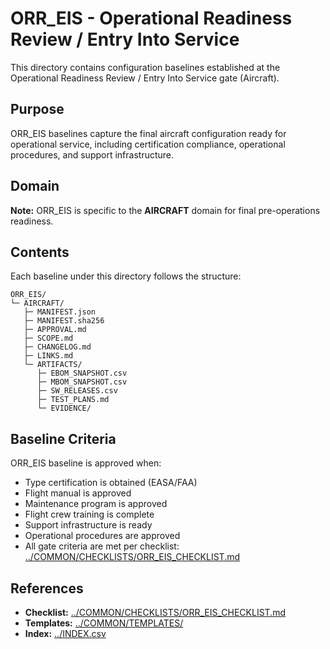 # ORR_EIS - Operational Readiness Review / Entry Into Service

This directory contains configuration baselines established at the Operational Readiness Review / Entry Into Service gate (Aircraft).

## Purpose

ORR_EIS baselines capture the final aircraft configuration ready for operational service, including certification compliance, operational procedures, and support infrastructure.

## Domain

**Note:** ORR_EIS is specific to the **AIRCRAFT** domain for final pre-operations readiness.

## Contents

Each baseline under this directory follows the structure:

```
ORR_EIS/
└─ AIRCRAFT/
   ├─ MANIFEST.json
   ├─ MANIFEST.sha256
   ├─ APPROVAL.md
   ├─ SCOPE.md
   ├─ CHANGELOG.md
   ├─ LINKS.md
   └─ ARTIFACTS/
      ├─ EBOM_SNAPSHOT.csv
      ├─ MBOM_SNAPSHOT.csv
      ├─ SW_RELEASES.csv
      ├─ TEST_PLANS.md
      └─ EVIDENCE/
```

## Baseline Criteria

ORR_EIS baseline is approved when:
- Type certification is obtained (EASA/FAA)
- Flight manual is approved
- Maintenance program is approved
- Flight crew training is complete
- Support infrastructure is ready
- Operational procedures are approved
- All gate criteria are met per checklist: [../COMMON/CHECKLISTS/ORR_EIS_CHECKLIST.md](../COMMON/CHECKLISTS/ORR_EIS_CHECKLIST.md)

## References

- **Checklist:** [../COMMON/CHECKLISTS/ORR_EIS_CHECKLIST.md](../COMMON/CHECKLISTS/ORR_EIS_CHECKLIST.md)
- **Templates:** [../COMMON/TEMPLATES/](../COMMON/TEMPLATES/)
- **Index:** [../INDEX.csv](../INDEX.csv)
